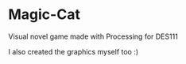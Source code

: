 # Magic-Cat
Visual novel game made with Processing for DES111

I also created the graphics myself too :)
